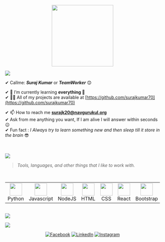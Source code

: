<!-- <p align="left"> <img src="https://media.giphy.com/media/iY8CRBdQXODJSCERIr/giphy.gif" width="30px"> <img src="https://komarev.com/ghpvc/?username=vishalmajumdar95&label=Profile%20views&color=0e75b6&style=flat" alt="surajkumar70" /> </p> -->


<p align="center">
  <img src="https://github.com/thompsonemerson/thompsonemerson/raw/master/cover-thompson.png" height="200"/>
</p>
<a href="https://www.youtube.com/watch?v=dQw4w9WgXcQ"><img src="https://user-images.githubusercontent.com/73097560/115834477-dbab4500-a447-11eb-908a-139a6edaec5c.gif"></a>

✔ Callme: ***Suraj Kumar*** or ***TeamWorker*** 😊 <br>
<!-- ✔ 🔭 I’m currently working on [Meraki](https://github.com/navgurukul/sansaar)<br> -->
✔ 🌱 I’m currently learning **everything 🤣**<br>
✔ 👨‍💻 All of my projects are available at [https://github.com/surajkumar70](https://github.com/surajkumar70)<br>
<!-- ✔ 📝 I regularly write articles on [https://medium.com/@vishalmajumdar95](https://medium.com/@vishalmajumdar95)<br> -->
✔ 📫 How to reach me **surajk20@navgurukul.org**<br>
✔ Ask from me anything you want, If I am alive I will answer within seconds 😉<br>
✔ Fun fact : *I Always try to learn something new and then sleep till it store in the brain* 😎<br><br><br><br>
<a href="https://www.youtube.com/watch?v=dQw4w9WgXcQ"><img src="https://user-images.githubusercontent.com/73097560/115834477-dbab4500-a447-11eb-908a-139a6edaec5c.gif"></a>




<!-- <img src="https://media.giphy.com/media/iY8CRBdQXODJSCERIr/giphy.gif" width="30px">&nbsp;***Things I Know ....*** -->
<!-- yeh bhi ahi  -->

> <i>Tools, languages, and other things that I like to work with.</i>
<br>
<table>
  <tr>
    <td align="center" width="96">
      <a>
        <img src="https://cdn.icon-icons.com/icons2/1508/PNG/128/python_104451.png" width="40"/>
      </a>
      <br>Python
    </td>
    <td align="center" width="96">
      <a>
        <img src="https://cdn.icon-icons.com/icons2/2107/PNG/128/file_type_js_official_icon_130509.png" width="40"/>
      </a>
      <br>Javascript
    </td>
    <td align="center" width="96">
      <a>
        <img src="https://www.vectorlogo.zone/logos/nodejs/nodejs-icon.svg" width="40"/>
      </a>
      <br>NodeJS
    </td>
    <td align="center" width="96">
      <a>
<!--         <img src="https://www.vectorlogo.zone/logos/mysql/mysql-ar21.svg" width="40"/>
      </a>
      <br>MySQL
    </td>
    <td align="center" width="96">
      <a> -->
<!--         <img src="https://upload.wikimedia.org/wikipedia/commons/thumb/2/29/Postgresql_elephant.svg/233px-Postgresql_elephant.svg.png" width="40"/>
      </a>
      <br>Mongodb -->
<!--     </td> -->
<!--     <td align="center" width="96">
      <a> -->
        <img src="https://cdn.icon-icons.com/icons2/2107/PNG/128/file_type_html_icon_130541.png" width="40"/>
      </a>
      <br>HTML
    </td>
    <td align="center" width="96">
      <a>
        <img src="https://cdn.icon-icons.com/icons2/2107/PNG/128/file_type_css_icon_130661.png" width="40"/>
      </a>
      <br>CSS
    </td>
    <td align="center" width="96">
      <a>
        <img src="https://cdn.icon-icons.com/icons2/2415/PNG/128/react_original_logo_icon_146374.png" width="40"/>
      </a>
      <br>React
    </td> 
    <td align="center" width="96">
     <a>
      <img src="https://cdn.icon-icons.com/icons2/2415/PNG/128/bootstrap_plain_logo_icon_146619.png" width="40"/>
     </a>
      <br>Bootstrap
    </td> 
<!-- 	  fffffffffffffffff -->
      <td align="center" width="96">
      <a>
        <img src="[https://images.ctfassets.net/lpjm8d10rkpy/6GIrtBy1QABNIFNcnyKxo1/8e651d482fe0e350280991535b171582/aws.svg](https://www.postgresqltutorial.com/wp-content/uploads/2021/04/postgresql-tutorial-homepage.svg)" width="40"/>
      </a>
      <br>PostgreSQL
    </td> 
    <td align="center" width="96">
      <a>
        <img src="https://www.vectorlogo.zone/logos/heroku/heroku-icon.svg" width="40"/>
      </a>
      <br>Heroku
    </td>
	  
<!-- 	  fffffffffffffffffffffffff -->
  </tr>
</table>
<br>
<a href="https://www.youtube.com/watch?v=dQw4w9WgXcQ"><img src="https://user-images.githubusercontent.com/73097560/115834477-dbab4500-a447-11eb-908a-139a6edaec5c.gif"></a>











<!-- ddfdsfdsfdfdfdf -->
<!-- <img src="https://media.giphy.com/media/iY8CRBdQXODJSCERIr/giphy.gif" width="30px">&nbsp;***LIVE PROJECTS ....***
><i>Click on ICON to preview.</i>
<br>
<table>
  <tr>
    <td align="center" width="96">
      <a target="_blank" href="https://anand18.firebaseapp.com/">
        <img src="https://scontent-del1-2.xx.fbcdn.net/v/t31.18172-8/14707959_1225843714154396_7300987834643196205_o.jpg?_nc_cat=111&ccb=1-5&_nc_sid=09cbfe&_nc_ohc=-G5l1TMDRoIAX-elA1u&tn=M_MTfS5gMQXuZKDe&_nc_ht=scontent-del1-2.xx&oh=c9eb5c315f52f2c10758e4e55e3ed858&oe=616924BD" width="40"/>
      </a>
      <br>NavgurukulLite
	</td>
      <td align="center" width="96">
      <a target="_blank" href="http://anand-zomato-api.glitch.me/search_data">
        <img src="https://seeklogo.com/images/Z/zomato-logo-200607EC4C-seeklogo.com.png" width="40"/>
      </a>
      <br>Zomato
	</td>
  </tr>
</table>
<br> -->

<!-- fdsfdfdsfdfdfdfdf -->

<a href="https://www.youtube.com/watch?v=dQw4w9WgXcQ"><img src="https://user-images.githubusercontent.com/73097560/115834477-dbab4500-a447-11eb-908a-139a6edaec5c.gif"></a>

<!-- <img src="https://media.giphy.com/media/iY8CRBdQXODJSCERIr/giphy.gif" width="30px">&nbsp;***Let's Connect ....*** -->

<p align="center">
	<a href="https://www.facebook.com/SurajKumar.0014"><img src="https://img.icons8.com/bubbles/50/000000/facebook.png" alt="Facebook"/></a>
	<a href="https://www.linkedin.com/in/suraj-kumar-488648216/"><img src="https://img.icons8.com/bubbles/50/000000/linkedin.png" alt="LinkedIn"/></a>
	<a href="https://www.instagram.com/surajkumar.1414/"><img src="https://img.icons8.com/bubbles/50/000000/instagram.png" alt="Instagram"/></a>
<!-- 	<a href="https://twitter.com/anandpatel504"><img src="https://img.icons8.com/bubbles/50/000000/twitter.png" alt="Twitter"/></a> -->
<!-- </p> -->
